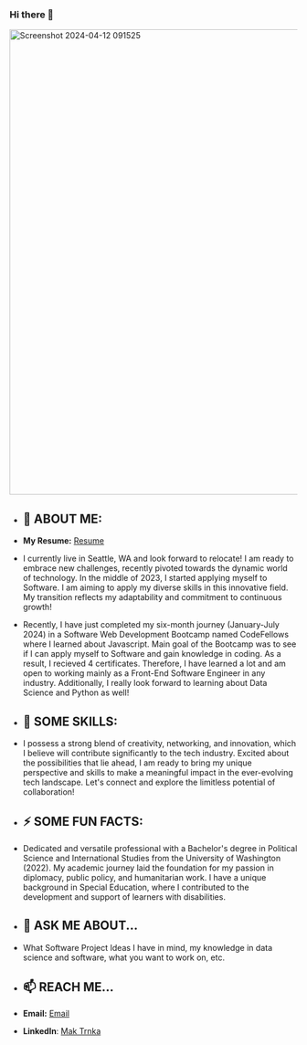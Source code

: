 ### Hi there 👋
<img width="815" alt="Screenshot 2024-04-12 091525" src="https://github.com/Makster04/Makster04/assets/86382359/dc1c3cd6-8d38-4502-a070-e6facb78bbff">

- ## 🌱 **ABOUT ME:**
- **My Resume:** [Resume](file:///C:/Users/maktr/Downloads/Resume.pdf)
- I currently live in Seattle, WA and look forward to relocate! I am ready to embrace new challenges, recently pivoted towards the dynamic world of technology. In the middle of 2023, I started applying myself to Software. I am aiming to apply my diverse skills in this innovative field. My transition reflects my adaptability and commitment to continuous growth!
- Recently, I have just completed my six-month journey (January-July 2024) in a Software Web Development Bootcamp named CodeFellows where I learned about Javascript. Main goal of the Bootcamp was to see if I can apply myself to Software and gain knowledge in coding. As a result, I recieved 4 certificates. Therefore, I have learned a lot and am open to working mainly as a Front-End Software Engineer in any industry. Additionally, I really look forward to learning about Data Science and Python as well!


- ## 🔭 **SOME SKILLS:**
- I possess a strong blend of creativity, networking, and innovation, which I believe will contribute significantly to the tech industry. Excited about the possibilities that lie ahead, I am ready to bring my unique perspective and skills to make a meaningful impact in the ever-evolving tech landscape. Let's connect and explore the limitless potential of collaboration!


- ## ⚡ **SOME FUN FACTS:** 
- Dedicated and versatile professional with a Bachelor's degree in Political Science and International Studies from the University of Washington (2022). My academic journey laid the foundation for my passion in diplomacy, public policy, and humanitarian work. I have a unique background in Special Education, where I contributed to the development and support of learners with disabilities.

- ## 💬 **ASK ME ABOUT**...
- What Software Project Ideas I have in mind, my knowledge in data science and software, what you want to work on, etc.

- ## 📫 **REACH ME**...
- **Email:** [Email](maktrnka@comcast.net)
- **LinkedIn**: [Mak Trnka](https://www.linkedin.com/in/mak-trnka/)

